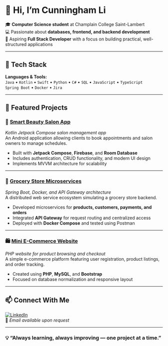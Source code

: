# 👋 Hi, I’m Cunningham Li  

🎓 **Computer Science student** at Champlain College Saint-Lambert  
💻 Passionate about **databases, frontend, and backend development**  
🚀 Aspiring **Full Stack Developer** with a focus on building practical, well-structured applications

---

## 🔧 Tech Stack

**Languages & Tools:**  
`Java` • `Kotlin` • `Swift` • `Python` • `C#` • `SQL` • `JavaScript` • `TypeScript`  
`Spring Boot` • `Docker` • `Jira`

---

## 💼 Featured Projects

### 🧴 [Smart Beauty Salon App](#)
*Kotlin Jetpack Compose salon management app*  
An Android application allowing clients to book appointments and salon owners to manage schedules.  
- Built with **Jetpack Compose**, **Firebase**, and **Room Database**  
- Includes authentication, CRUD functionality, and modern UI design  
- Implements MVVM architecture for scalability

---

### 🛒 [Grocery Store Microservices](#)
*Spring Boot, Docker, and API Gateway architecture*  
A distributed web service ecosystem simulating a grocery store backend.  
- Developed microservices for **products, customers, payments, and orders**  
- Integrated **API Gateway** for request routing and centralized access  
- Deployed with **Docker Compose** and tested using Postman  

---

### 🛍️ [Mini E-Commerce Website](#)
*PHP website for product browsing and checkout*  
A simple e-commerce platform featuring user registration, product listings, and order tracking.  
- Created using **PHP**, **MySQL**, and **Bootstrap**  
- Focused on database normalization and responsive layout  

---

## 📫 Connect With Me

[![LinkedIn](https://img.shields.io/badge/LinkedIn-0077B5?style=for-the-badge&logo=linkedin&logoColor=white)](https://www.linkedin.com/in/cunningham-li-7b3672382/)  
📧 *Email available upon request*

---

### 💡 “Always learning, always improving — one project at a time.”

